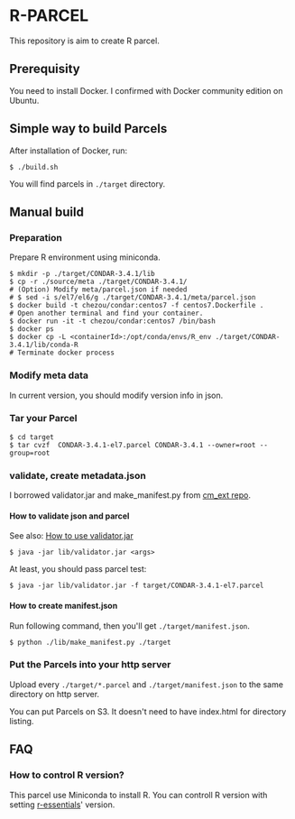 # R-PARCEL

This repository is aim to create R parcel.

## Prerequisity

You need to install Docker. I confirmed with Docker community edition on Ubuntu.

## Simple way to build Parcels

After installation of Docker, run:

```
$ ./build.sh
```

You will find parcels in `./target` directory.

## Manual build

### Preparation

Prepare R environment using miniconda.

```
$ mkdir -p ./target/CONDAR-3.4.1/lib
$ cp -r ./source/meta ./target/CONDAR-3.4.1/
# (Option) Modify meta/parcel.json if needed
# $ sed -i s/el7/el6/g ./target/CONDAR-3.4.1/meta/parcel.json
$ docker build -t chezou/condar:centos7 -f centos7.Dockerfile .  
# Open another terminal and find your container.
$ docker run -it -t chezou/condar:centos7 /bin/bash
$ docker ps
$ docker cp -L <containerId>:/opt/conda/envs/R_env ./target/CONDAR-3.4.1/lib/conda-R
# Terminate docker process
```

### Modify meta data

In current version, you should modify version info in json.

### Tar your Parcel

```
$ cd target
$ tar cvzf  CONDAR-3.4.1-el7.parcel CONDAR-3.4.1 --owner=root --group=root
```

### validate, create metadata.json

I borrowed validator.jar and make_manifest.py from [cm_ext repo](https://github.com/cloudera/cm_ext).

#### How to validate json and parcel
See also: [How to use validator.jar](https://github.com/cloudera/cm_ext/wiki/Building-a-parcel#validation)

```
$ java -jar lib/validator.jar <args>
```

At least, you should pass parcel test:

```
$ java -jar lib/validator.jar -f target/CONDAR-3.4.1-el7.parcel
```

#### How to create manifest.json

Run following command, then you'll get `./target/manifest.json`.

```
$ python ./lib/make_manifest.py ./target
```

### Put the Parcels into your http server

Upload every `./target/*.parcel` and `./target/manifest.json` to the same directory on http server.

You can put Parcels on S3. It doesn't need to have index.html for directory listing.

## FAQ

### How to control R version?

This parcel use Miniconda to install R. You can controll R version with setting [r-essentials](https://anaconda.org/r/r-essentials)' version.
